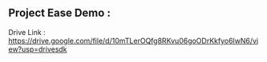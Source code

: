 ## Project Ease Demo :

Drive Link : https://drive.google.com/file/d/10mTLerOQfg8RKvu06goODrKkfyo6lwN6/view?usp=drivesdk
